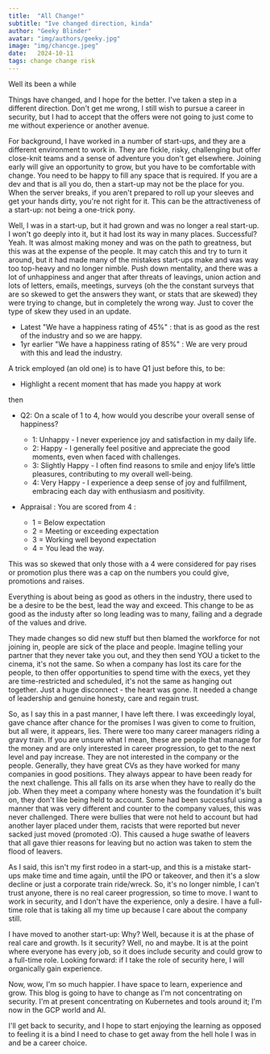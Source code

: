 ```yaml
---
title:  "All Change!"
subtitle: "Ive changed direction, kinda"
author: "Geeky Blinder"
avatar: "img/authors/geeky.jpg"
image: "img/chancge.jpeg"
date:   2024-10-11
tags: change change risk
---
```


Well its been a while

Things have changed, and I hope for the better. I've taken a step in a different direction. Don't get me wrong, I still wish to pursue a career in security, but I had to accept that the offers were not going to just come to me without experience or another avenue.

For background, I have worked in a number of start-ups, and they are a different environment to work in. They are fickle, risky, challenging but offer close-knit teams and a sense of adventure you don't get elsewhere.
Joining early will give an opportunity to grow, but you have to be comfortable with change. You need to be happy to fill any space that is required. If you are a dev and that is all you do, then a start-up may not be the place for you. When the server breaks, if you aren't prepared to roll up your sleeves and get your hands dirty, you're not right for it. This can be the attractiveness of a start-up: not being a one-trick pony.

Well, I was in a start-up, but it had grown and was no longer a real start-up. I won't go deeply into it, but it had lost its way in many places. Successful? Yeah. It was almost making money and was on the path to greatness, but this was at the expense of the people. It may catch this and try to turn it around, but it had made many of the mistakes start-ups make and was way too top-heavy and no longer nimble. Push down mentality, and there was a lot of unhappiness and anger that after threats of leavings, union action and lots of letters, emails, meetings, surveys (oh the the constant surveys that are so skewed to get the answers they want, or stats that are skewed) they were trying to change, but in completely the wrong way. Just to cover the type of skew they used in an update. 
  - Latest "We have a happiness rating of 45%" : that is as good as the rest of the industry and so we are happy.
  - 1yr earlier "We have a happiness rating of 85%" : We are very proud with this and lead the industry. 
    
A trick employed (an old one) is to have Q1 just before this, to be:
  - Highlight a recent moment that has made you happy at work

then 
  - Q2: On a scale of 1 to 4, how would you describe your overall sense of happiness?
    - 1: Unhappy - I never experience joy and satisfaction in my daily life.
    - 2: Happy - I generally feel positive and appreciate the good moments, even when faced with challenges.
    - 3: Slightly Happy - I often find reasons to smile and enjoy life’s little pleasures, contributing to my overall well-being.
    - 4: Very Happy - I experience a deep sense of joy and fulfillment, embracing each day with enthusiasm and positivity.
  

  - Appraisal : You are scored from 4 : 
    - 1 = Below expectation 
    - 2 = Meeting or exceeding expectation 
    - 3 = Working well beyond expectation 
    - 4 = You lead the way. 
    
This was so skewed that only those with a 4 were considered for pay rises or promotion plus there was a cap on the numbers you could give, promotions and raises. 
    
Everything is about being as good as others in the industry, there used to be a desire to be the best, lead the way and exceed. This change to be as good as the industy after so long leading was to many, failing and a degrade of the values and drive.

They made changes so did new stuff but then blamed the workforce for not joining in, people are sick of the place and people. Imagine telling your partner that they never take you out, and they then send YOU a ticket to the cinema, it's not the same. So when a company has lost its care for the people, to then offer opportunities to spend time with the execs, yet they are time-restricted and scheduled, it's not the same as hanging out together. Just a huge disconnect - the heart was gone. It needed a change of leadership and genuine honesty, care and regain trust.

So, as I say this in a past manner, I have left there. I was exceedingly loyal, gave chance after chance for the promises I was given to come to fruition, but all were, it appears, lies. There were too many career managers riding a gravy train. If you are unsure what I mean, these are people that manage for the money and are only interested in career progression, to get to the next level and pay increase. They are not interested in the company or the people. Generally, they have great CVs as they have worked for many companies in good positions. They always appear to have been ready for the next challenge. This all falls on its arse when they have to really do the job. When they meet a company where honesty was the foundation it's built on, they don't like being held to account. Some had been successful using a manner that was very different and counter to the company values, this was never challenged. There were bullies that were not held to account but had another layer placed under them, racists that were reported but never sacked just moved (promoted :O). This caused a huge swathe of leavers that all gave thier reasons for leaving but no action was taken to stem the flood of leavers. 

As I said, this isn't my first rodeo in a start-up, and this is a mistake start-ups make time and time again, until the IPO or takeover, and then it's a slow decline or just a corporate train ride/wreck.
So, it's no longer nimble, I can't trust anyone, there is no real career progression, so time to move. I want to work in security, and I don't have the experience, only a desire. I have a full-time role that is taking all my time up because I care about the company still. 

I have moved to another start-up: 
Why? Well, because it is at the phase of real care and growth. 
Is it security? Well, no and maybe. It is at the point where everyone has every job, so it does include security and could grow to a full-time role. 
Looking forward: if I take the role of security here, I will organically gain experience.

Now, wow, I'm so much happier. I have space to learn, experience and grow. 
This blog is going to have to change as I'm not concentrating on security. I'm at present concentrating on Kubernetes and tools around it; I'm now in the GCP world and AI.

I'll get back to security, and I hope to start enjoying the learning as opposed to feeling it is a bind I need to chase to get away from the hell hole I was in and be a career choice.